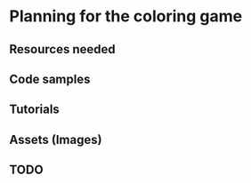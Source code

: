 # Planning for the coloring game


## Resources needed

## Code samples


## Tutorials

## Assets (Images)

## TODO
